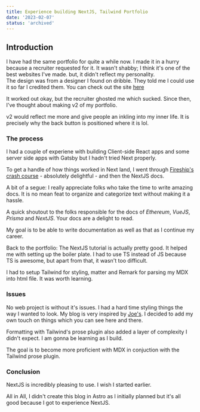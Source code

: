 ```yaml
---
title: Experience building NextJS, Tailwind Portfolio
date: '2023-02-07'
status: 'archived'
---
```


## Introduction

I have had the same portfolio for quite a while now. I made it in a hurry because a recruiter requested for it. It wasn't shabby; I think it's one of the best websites I've made. but, it didn't reflect my personality.\
The design was from a designer I found on dribble. They told me I could use it so far I credited them. You can check out the site [here](https://kendev.netlify.app/)

It worked out okay, but the recruiter ghosted me which sucked. Since then, I've
thought about making v2 of my portfolio.

v2 would reflect me more and give people an inkling into my inner life.
It is precisely why the back button is positioned where it is lol.

### The process

I had a couple of experiene with building Client-side React apps and some server side apps with Gatsby but I hadn't tried Next properly.

To get a handle of how things worked in Next land, I went through [Fireship's crash course](https://www.youtube.com/watch?v=Sklc_fQBmcs&ab_channel=Fireship) - absolutely delightful - and then the NextJS docs.

A bit of a segue: I really appreciate folks who take the time to write amazing docs. It is no mean feat to organize and categorize text without making it a hassle.

A quick shoutout to the folks responsible for the docs of _Ethereum_, _VueJS_, _Prisma_ and _NextJS_. Your docs are a delight to read.

My goal is to be able to write documentation as well as that as I continue my career.

Back to the portfolio:
The NextJS tutorial is actually pretty good. It helped me with setting up the boiler plate. I had to use TS instead of JS because TS is awesome, but apart from that, it wasn't too difficult.

I had to setup Tailwind for styling, matter and Remark for parsing my MDX into html file. It was worth learning.

### Issues

No web project is without it's issues. I had a hard time styling things the way I wanted to look. My blog is very inspired by [Joe's](https://www.joerobot.co.uk/). I decided to add my own touch on things which you can see here and there.

Formatting with Tailwind's prose plugin also added a layer of complexity I didn't expect. I am gonna be learning as I build.

The goal is to become more proficient with MDX in conjuction with the Tailwind prose plugin.

### Conclusion

NextJS is incredibly pleasing to use. I wish I started earlier.

All in All, I didn't create this blog in Astro as I initially planned but it's all good because I got to experience NextJS.
